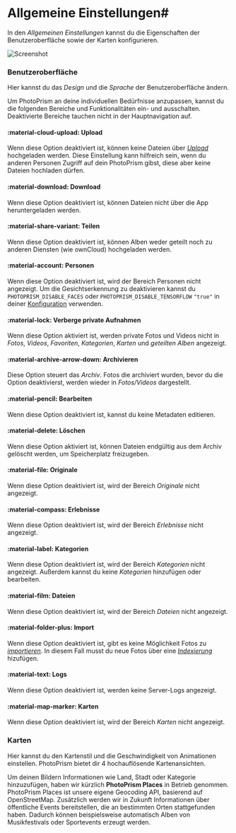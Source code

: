 # Allgemeine Einstellungen#

In den *Allgemeinen Einstellungen* kannst du die Eigenschaften der Benutzeroberfläche sowie der Karten konfigurieren.

![Screenshot](img/general-settings.jpg)

### Benutzeroberfläche ###
Hier kannst du das *Design* und die *Sprache* der Benutzeroberfläche ändern.

Um PhotoPrism an deine individuellen Bedürfnisse anzupassen, kannst du die folgenden Bereiche und Funktionalitäten ein- und ausschalten.
Deaktivierte Bereiche tauchen nicht in der Hauptnavigation auf.

#### :material-cloud-upload: Upload ####
Wenn diese Option deaktiviert ist, können keine Dateien über [*Upload*](../library/upload.md) hochgeladen werden.
Diese Einstellung kann hilfreich sein, wenn du anderen Personen Zugriff auf dein PhotoPrism gibst, diese aber keine Dateien hochladen dürfen.

#### :material-download: Download ####
Wenn diese Option deaktiviert ist, können Dateien nicht über die App heruntergeladen werden.

#### :material-share-variant: Teilen ####
Wenn diese Option deaktiviert ist, können Alben weder geteilt noch zu anderen Diensten (wie ownCloud) hochgeladen werden.

#### :material-account: Personen ####
Wenn diese Option deaktiviert ist, wird der Bereich Personen nicht angezeigt. Um die Gesichtserkennung zu deaktivieren kannst du `PHOTOPRISM_DISABLE_FACES` oder `PHOTOPRISM_DISABLE_TENSORFLOW` `"true"` in deiner [Konfiguration](https://docs.photoprism.org/getting-started/config-options/) verwenden.


#### :material-lock: Verberge private Aufnahmen ####
Wenn diese Option aktiviert ist, werden private Fotos und Videos nicht in *Fotos*, *Videos*, *Favoriten*, *Kategorien*, *Karten* und *geteilten Alben* angezeigt.

#### :material-archive-arrow-down: Archivieren ####
Diese Option steuert das *Archiv*. Fotos die archiviert wurden, bevor du die Option deaktivierst, werden wieder in *Fotos/Videos* dargestellt.

#### :material-pencil: Bearbeiten ####
Wenn diese Option deaktiviert ist, kannst du keine Metadaten editieren.

#### :material-delete: Löschen ####
Wenn diese Option aktiviert ist, können Dateien endgültig aus dem Archiv gelöscht werden, um Speicherplatz freizugeben.

#### :material-file: Originale  ####
Wenn diese Option deaktiviert ist, wird der Bereich *Originale* nicht angezeigt.

#### :material-compass: Erlebnisse ####
Wenn diese Option deaktiviert ist, wird der Bereich *Erlebnisse* nicht angezeigt.

#### :material-label: Kategorien ####
Wenn diese Option deaktiviert ist, wird der Bereich *Kategorien* nicht angezeigt. Außerdem kannst du keine *Kategorien* hinzufügen oder bearbeiten.

#### :material-film: Dateien ####
Wenn diese Option deaktiviert ist, wird der Bereich *Dateien* nicht angezeigt.

#### :material-folder-plus: Import ####
Wenn diese Option deaktiviert ist, gibt es keine Möglichkeit Fotos zu [*importieren*](../library/import.md). In diesem Fall musst du neue Fotos über eine [*Indexierung*](../library/indexing.md) hizufügen.

#### :material-text: Logs ####
Wenn diese Option deaktiviert ist, werden keine Server-Logs angezeigt.

#### :material-map-marker: Karten ####
Wenn diese Option deaktiviert ist, wird der Bereich *Karten* nicht angezeigt.

### Karten ####
Hier kannst du den Kartenstil und die Geschwindigkeit von Animationen einstellen.
PhotoPrism bietet dir 4 hochauflösende Kartenansichten.

Um deinen Bildern Informationen wie Land, Stadt oder Kategorie hinzuzufügen, haben wir kürzlich **PhotoPrism Places** in Betrieb genommen.
PhotoPrism Places ist unsere eigene Geocoding API, basierend auf  OpenStreetMap.
Zusätzlich werden wir in Zukunft Informationen über öffentliche Events bereitstellen, die an bestimmten Orten stattgefunden haben.
Dadurch können beispielsweise automatisch Alben von Musikfestivals oder Sportevents erzeugt werden.